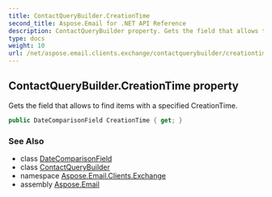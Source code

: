 ```yaml
---
title: ContactQueryBuilder.CreationTime
second_title: Aspose.Email for .NET API Reference
description: ContactQueryBuilder property. Gets the field that allows to find items with a specified CreationTime
type: docs
weight: 10
url: /net/aspose.email.clients.exchange/contactquerybuilder/creationtime/
---
```

## ContactQueryBuilder.CreationTime property

Gets the field that allows to find items with a specified CreationTime.

```csharp
public DateComparisonField CreationTime { get; }
```

### See Also

* class [DateComparisonField](../../../aspose.email.tools.search/datecomparisonfield/)
* class [ContactQueryBuilder](../)
* namespace [Aspose.Email.Clients.Exchange](../../contactquerybuilder/)
* assembly [Aspose.Email](../../../)


